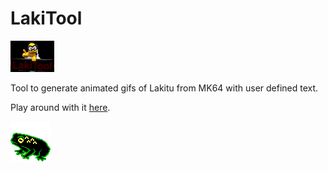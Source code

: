 # LakiTool

[![LakiTool Logo](docs/LakiTool.gif)](https://bufobufogames.github.io/LakiTool/)

Tool to generate animated gifs of Lakitu from MK64 with user defined text.

Play around with it [here](https://bufobufogames.github.io/LakiTool/).

![BufoBufo Logo](docs/toad_logo_cga_small.png)